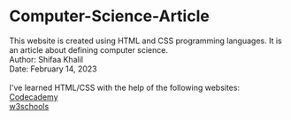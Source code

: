 # Computer-Science-Article
This website is created using HTML and CSS programming languages. It is an article about defining computer science.<br />
Author: Shifaa Khalil<br />
Date: February 14, 2023<br />
<br />
I've learned HTML/CSS with the help of the following websites:<br />
<a href="https://www.codecademy.com/">Codecademy</a> <br />
<a href="https://www.w3schools.com/">w3schools</a> <br />
